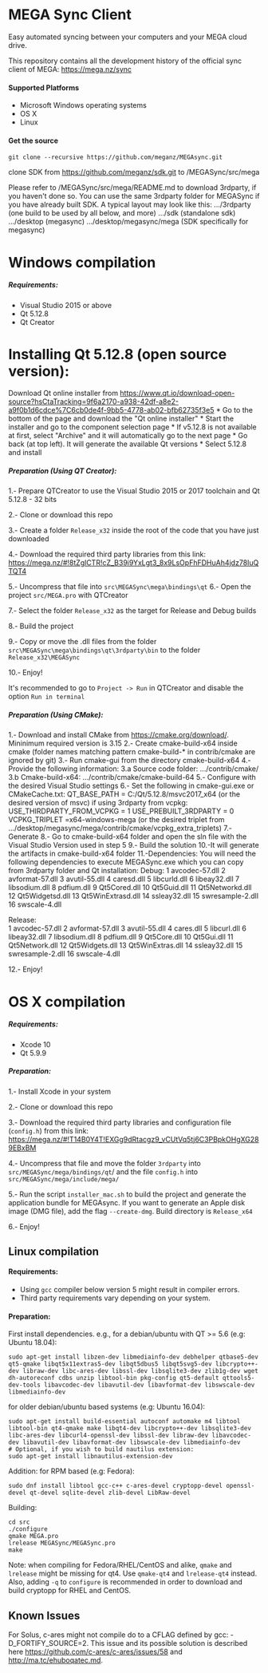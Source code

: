 MEGA Sync Client
================

Easy automated syncing between your computers and your MEGA cloud drive.

This repository contains all the development history of the official sync client of MEGA:
https://mega.nz/sync

#### Supported Platforms

* Microsoft Windows operating systems
* OS X
* Linux

#### Get the source
```
git clone --recursive https://github.com/meganz/MEGAsync.git
```
clone SDK from https://github.com/meganz/sdk.git to <local repository>/MEGASync/src/mega

Please refer to <local repository>/MEGASync/src/mega/README.md to download 3rdparty, if you haven't done so.
You can use the same 3rdparty folder for MEGASync if you have already built SDK. 
A typical layout may look like this:
.../3rdparty (one build to be used by all below, and more)
.../sdk (standalone sdk)
.../desktop (megasync)
.../desktop/megasync/mega (SDK specifically for megasync) 

# Windows compilation

##### Requirements:
* Visual Studio 2015 or above
* Qt 5.12.8
* Qt Creator

# Installing Qt 5.12.8 (open source version):
Download Qt online installer from https://www.qt.io/download-open-source?hsCtaTracking=9f6a2170-a938-42df-a8e2-a9f0b1d6cdce%7C6cb0de4f-9bb5-4778-ab02-bfb62735f3e5
    * Go to the bottom of the page and download the "Qt online installer"
    * Start the installer and go to the component selection page
    * If v5.12.8 is not available at first, select "Archive" and it will automatically go to the next page 
    * Go back (at top left). It will generate the available Qt versions
    * Select 5.12.8 and install

##### Preparation (Using QT Creator):
1.- Prepare QTCreator to use the Visual Studio 2015 or 2017 toolchain and Qt 5.12.8 - 32 bits

2.- Clone or download this repo

3.- Create a folder `Release_x32` inside the root of the code that you have just downloaded

4.- Download the required third party libraries from this link:
https://mega.nz/#!8tZglCTR!cZ_B39i9YxLgt3_8x9LsOpFhFDHuAh4jdz78IuQTQT4

5.- Uncompress that file into `src\MEGASync\mega\bindings\qt`
6.- Open the project `src/MEGA.pro` with QTCreator

7.- Select the folder `Release_x32` as the target for Release and Debug builds

8.- Build the project

9.- Copy or move the .dll files from the folder `src\MEGASync\mega\bindings\qt\3rdparty\bin` to the folder `Release_x32\MEGASync`

10.-  Enjoy!

It's recommended to go to `Project -> Run` in QTCreator and disable the option `Run in terminal`

##### Preparation (Using CMake):
1.- Download and install CMake from https://cmake.org/download/. Mininimum required version is 3.15
2.- Create cmake-build-x64 inside cmake (folder names matching pattern cmake-build-* in contrib/cmake are ignored by git)
3.- Run cmake-gui from the directory cmake-build-x64
4.- Provide the following information:
	3.a Source code folder: .../contrib/cmake/ 
	3.b Cmake-build-x64: .../contrib/cmake/cmake-build-64
5.- Configure with the desired Visual Studio settings
6.- Set the following in cmake-gui.exe or CMakeCache.txt:
    QT_BASE_PATH = C:/Qt/5.12.8/msvc2017_x64 (or the desired version of msvc)
	if using 3rdparty from vcpkg:
	  USE_THIRDPARTY_FROM_VCPKG = 1
	  USE_PREBUILT_3RDPARTY = 0	
    VCPKG_TRIPLET =x64-windows-mega (or the desired triplet from .../desktop/megasync/mega/contrib/cmake/vcpkg_extra_triplets)
7.- Generate 
8.- Go to cmake-build-x64 folder and open the sln file with the Visual Studio Version used in step 5
9.- Build the solution
10.-It will generate the artifacts in cmake-build-x64 folder
11.-Dependencies: You will need the following dependencies to execute MEGASync.exe which you can copy from 3rdparty folder and Qt installation:
Debug:
    1 avcodec-57.dll
    2 avformat-57.dll
    3 avutil-55.dll
    4 caresd.dll
    5 libcurld.dll
    6 libeay32.dll
    7 libsodium.dll
    8 pdfium.dll
    9 Qt5Cored.dll
    10 Qt5Guid.dll
    11 Qt5Networkd.dll
    12 Qt5Widgetsd.dll
    13 Qt5WinExtrasd.dll
    14 ssleay32.dll
    15 swresample-2.dll
    16 swscale-4.dll

Release:       
    1 avcodec-57.dll
    2 avformat-57.dll
    3 avutil-55.dll
    4 cares.dll
    5 libcurl.dll
    6 libeay32.dll
    7 libsodium.dll
    8 pdfium.dll
    9 Qt5Core.dll
    10 Qt5Gui.dll
    11 Qt5Network.dll
    12 Qt5Widgets.dll
    13 Qt5WinExtras.dll
    14 ssleay32.dll
    15 swresample-2.dll
    16 swscale-4.dll

12.- Enjoy!

# OS X compilation

##### Requirements:
* Xcode 10
* Qt 5.9.9

##### Preparation:
1.- Install Xcode in your system

2.- Clone or download this repo

3.- Download the required third party libraries and configuration file (`config.h`) from this link:
https://mega.nz/#!T14B0Y4T!EXGg9dRtacgz9_vCUtVq5tj6C3PBpkOHgXG289EBxBM

4.- Uncompress that file and move the folder `3rdparty` into `src/MEGASync/mega/bindings/qt`/ and the file `config.h` into `src/MEGASync/mega/include/mega/`

5.- Run the script `installer_mac.sh` to build the project and generate the application bundle for MEGAsync. If you want to generate an Apple disk image (DMG file), add the flag `--create-dmg`. Build directory is `Release_x64`

6.- Enjoy!

## Linux compilation

#### Requirements:

* Using `gcc` compiler below version 5 might result in compiler errors. 
* Third party requirements vary depending on your system.


#### Preparation:

First install dependencies. e.g., for a debian/ubuntu with QT >= 5.6 (e.g: Ubuntu 18.04):
```
sudo apt-get install libzen-dev libmediainfo-dev debhelper qtbase5-dev qt5-qmake libqt5x11extras5-dev libqt5dbus5 libqt5svg5-dev libcrypto++-dev libraw-dev libc-ares-dev libssl-dev libsqlite3-dev zlib1g-dev wget dh-autoreconf cdbs unzip libtool-bin pkg-config qt5-default qttools5-dev-tools libavcodec-dev libavutil-dev libavformat-dev libswscale-dev libmediainfo-dev
```

for older debian/ubuntu based systems (e.g: Ubuntu 16.04):
```
sudo apt-get install build-essential autoconf automake m4 libtool libtool-bin qt4-qmake make libqt4-dev libcrypto++-dev libsqlite3-dev libc-ares-dev libcurl4-openssl-dev libssl-dev libraw-dev libavcodec-dev libavutil-dev libavformat-dev libswscale-dev libmediainfo-dev
# Optional, if you wish to build nautilus extension:
sudo apt-get install libnautilus-extension-dev
```

Addition: for RPM based (e.g: Fedora): 
```
sudo dnf install libtool gcc-c++ c-ares-devel cryptopp-devel openssl-devel qt-devel sqlite-devel zlib-devel LibRaw-devel
```

Building:
```
cd src
./configure
qmake MEGA.pro
lrelease MEGASync/MEGASync.pro
make
```

Note: when compiling for Fedora/RHEL/CentOS and alike, `qmake` and `lrelease` might be missing for qt4. Use `qmake-qt4` and `lrelease-qt4` instead. Also, adding `-q` to `configure` is recommended in order to download and build cryptopp for RHEL and CentOS.

Known Issues
------------
For Solus, c-ares might not compile do to a CFLAG defined by gcc: -D_FORTIFY_SOURCE=2. This issue and its possible solution is described here https://github.com/c-ares/c-ares/issues/58 and http://ma.tc/ehuboqatec.md.
